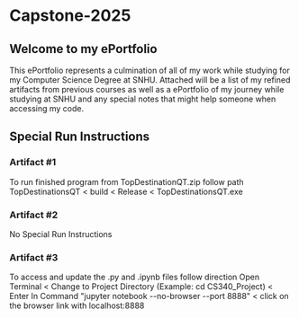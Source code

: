 # Capstone-2025

## Welcome to my ePortfolio
This ePortfolio represents a culmination of all of my work while studying for my Computer Science Degree at SNHU.
Attached will be a list of my refined artifacts from previous courses as well as a ePortfolio of my journey while
studying at SNHU and any special notes that might help someone when accessing my code. 

## Special Run Instructions

### Artifact #1
To run finished program from TopDestinationQT.zip follow path
TopDestinationsQT < build < Release < TopDestinationsQT.exe

### Artifact #2
No Special Run Instructions

### Artifact #3
To access and update the .py and .ipynb files follow direction
Open Terminal < Change to Project Directory (Example: cd CS340_Project) < Enter In Command "jupyter notebook --no-browser --port 8888" < click on the browser link with localhost:8888